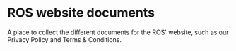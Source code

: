 # ROS website documents

A place to collect the different documents for the ROS' website, such as our Privacy Policy and Terms & Conditions.
